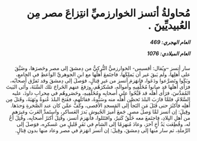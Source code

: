 <h1 dir="rtl">مُحاولةُ أتسز الخوارزميِّ انتِزاعَ مصر مِن العُبيديِّينَ  .</h1>

<h5 dir="rtl">العام الهجري:  469

العام الميلادي: 1076

</h5>

<p dir="rtl">سار أتسز –ويُقال: أقسيس- الخوارزميُّ التُّركيُّ من دِمشقَ إلى مصر وحَصرَها، وضَيَّقَ على أَهلِها، ولم يَبقَ غير أن يَملِكَها، فاجتَمعَ أَهلُها مع ابنِ الجوهريِّ الواعظِ في الجامعِ، وبَكَوا وتَضرَّعوا ودَعَوا، فانهَزمَ أتسز من غيرِ قِتالٍ، فوَصلَ إلى دِمشقَ وقد تَفرَّق أَصحابُه، فرَأَى أَهلَها قد صانوا مُخَلَّفِيهِ وأَموالَه، فشَكرَهُم، ورَفعَ عنهم الخَراجَ تلك السَّنَةَ، وأَتَى البَيتَ المُقدَّسَ، فرَأَى أَهلَه قد قَبَّحُوا على أَصحابِه ومُخَلَّفِيهِ، وحَصَروهُم في مِحرابِ داودَ، عليه السَّلامُ، فلمَّا قارَبَ البلدَ تَحصَّن أَهلُه منه وسَبُّوهُ، فقاتَلَهم، ففَتحَ البلدَ عُنوةً ونَهَبَهُ، وقَتلَ مِن أَهلِه فأَكثَرَ حتى قَتَلَ مَن التَجأَ إلى المَسجدِ الأقصى، وكَفَّ عمَّن كان عند الصَّخرةِ وَحدَها. وقِيلَ: إن أتسز لمَّا وَصلَ مصر, جَمعَ أَميرَ الجُيوشِ بَدرَ العَساكرِ، واستَمدَّ العَربَ وغيرَهم من أَهلِ البِلادِ، فاجتَمعَ معه خَلْقٌ كَثيرٌ، واقتَتَلوا، فانهَزمَ أتسز، وقُتِلَ أَكثرُ أَصحابِه، وقُتِلَ أَخٌ له، وقُطِعَت يَدُ أَخٍ آخرَ، وعادَ مُنهزِمًا إلى الشامِ في نَفَرٍ قَليلٍ من عَسكرِه، فوَصلَ إلى الرَّملةِ، ثم سار منها إلى دِمشقَ، وقِيلَ: إن أتسز انهَزمَ في مصر وعاد منها بدون قِتالٍ.</p></br>
